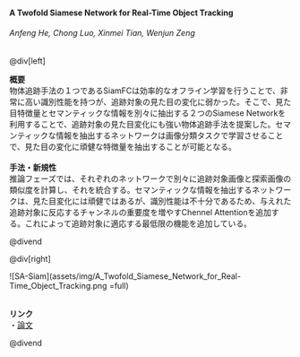 #### A Twofold Siamese Network for Real-Time Object Tracking
###### Anfeng He, Chong Luo, Xinmei Tian, Wenjun Zeng

@div[left]

__概要__<br>
物体追跡手法の１つであるSiamFCは効率的なオフライン学習を行うことで、非常に高い識別性能を持つが、追跡対象の見た目の変化に弱かった。そこで、見た目特徴量とセマンティックな情報を別々に抽出する２つのSiamese Networkを利用することで、追跡対象の見た目変化にも強い物体追跡手法を提案した。セマンティックな情報を抽出するネットワークは画像分類タスクで学習させることで、見た目の変化に頑健な特徴量を抽出することが可能となる。<br>
<br>
__手法・新規性__<br>
推論フェーズでは、それぞれのネットワークで別々に追跡対象画像と探索画像の類似度を計算し、それを統合する。セマンティックな情報を抽出するネットワークは、見た目変化には頑健ではあるが、識別性能は不十分であるため、与えれた追跡対象に反応するチャンネルの重要度を増やすChennel Attentionを追加する。これによって追跡対象に適応する最低限の機能を追加している。<br>

@divend

@div[right]

![SA-Siam](assets/img/A_Twofold_Siamese_Network_for_Real-Time_Object_Tracking.png =full)<br>
<br>

__リンク__<br>
・[論文](http://openaccess.thecvf.com/content_cvpr_2018/papers/He_A_Twofold_Siamese_CVPR_2018_paper.pdf)<br>

@divend